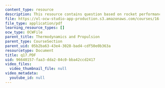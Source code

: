 ```yaml
---
content_type: resource
description: This resource contains question based on rocket performance.
file: https://ol-ocw-studio-app-production.s3.amazonaws.com/courses/16-01-unified-engineering-i-ii-iii-iv-fall-2005-spring-2006/96640157faa3dda284c0bba42ccd2417_q17.PDF
file_type: application/pdf
learning_resource_types: []
ocw_type: OCWFile
parent_title: Thermodynamics and Propulsion
parent_type: CourseSection
parent_uid: 05b2ba63-43e4-3028-bad4-cdf50e0b363a
resourcetype: Document
title: q17.PDF
uid: 96640157-faa3-dda2-84c0-bba42ccd2417
video_files:
  video_thumbnail_file: null
video_metadata:
  youtube_id: null
---
```

